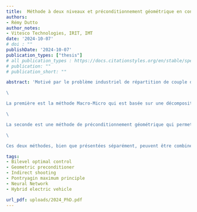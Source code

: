 ```yaml
---
title:  Méthode à deux niveaux et préconditionnement géométrique en contrôle optimal. Application au problème de répartition de couple des véhicules hybrides électriques.
authors:
- Rémy Dutto
author_notes: 
- Vitesco Technologies, IRIT, IMT
date: '2024-10-07'
# doi : ""
publishDate: '2024-10-07'
publication_types: ["thesis"]
# all publication_types : https://docs.citationstyles.org/en/stable/specification.html#appendix-iii-types 
# publication: ""
# publication_short: ""

abstract: 'Motivé par le problème industriel de répartition de couple dans les véhicules hybrides électriques, ce travail propose principalement deux nouvelles méthodes de résolution indirectes de problèmes de commande optimale. \

\

La première est la méthode Macro-Micro qui est basée sur une décomposition à deux niveaux du problème de commande optimale, faisant intervenir les fonctions valeur de Bellman de manière explicite à des temps préalablement fixés. Ces fonctions sont connues pour être assez difficile à construire. L’idée principale est d’approcher ces fonctions valeur par des réseaux de neurones, ce qui mène à une résolution hiérarchique d’un problème d’optimisation en dimension faible et d’un ensemble de problèmes de commande optimale définis sur des intervalles de temps plus courts. \

\

La seconde est une méthode de préconditionnement géométrique qui permet une résolution plus efficace du problème de commande optimale. Cette méthode, basée sur l’interprétation géométrique du co-état et sur la transformée de Mathieu, utilise un changement de variable linéaire à partir de la simple transformation d’une ellipse en cercle. \

\

Ces deux méthodes, bien que présentées séparément, peuvent être combinées et mènent à une résolution plus rapide, robuste et légère du problème de répartition de couple, permettant ainsi que de s’approcher des critères d’embarquabilités.'

tags:
- Bilevel optimal control
- Geometric preconditioner
- Indirect shooting
- Pontryagin maximum principle
- Neural Network
- Hybrid electric vehicle

url_pdf: uploads/2024_PhD.pdf
---
```

